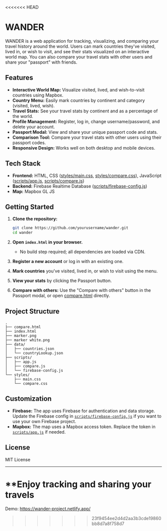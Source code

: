 <<<<<<< HEAD
# WANDER

WANDER is a web application for tracking, visualizing, and comparing your travel history around the world. Users can mark countries they've visited, lived in, or wish to visit, and see their stats visualized on an interactive world map. You can also compare your travel stats with other users and share your "passport" with friends.

## Features

- **Interactive World Map:** Visualize visited, lived, and wish-to-visit countries using Mapbox.
- **Country Menu:** Easily mark countries by continent and category (visited, lived, wish).
- **Travel Stats:** See your travel stats by continent and as a percentage of the world.
- **Profile Management:** Register, log in, change username/password, and delete your account.
- **Passport Modal:** View and share your unique passport code and stats.
- **Comparison Tool:** Compare your travel stats with other users using their passport codes.
- **Responsive Design:** Works well on both desktop and mobile devices.

## Tech Stack

- **Frontend:** HTML, CSS ([styles/main.css](styles/main.css), [styles/compare.css](styles/compare.css)), JavaScript ([scripts/app.js](scripts/app.js), [scripts/compare.js](scripts/compare.js))
- **Backend:** Firebase Realtime Database ([scripts/firebase-config.js](scripts/firebase-config.js))
- **Map:** Mapbox GL JS

## Getting Started

1. **Clone the repository:**
   ```sh
   git clone https://github.com/yourusername/wander.git
   cd wander
   ```

2. **Open `index.html` in your browser.**
   - No build step required; all dependencies are loaded via CDN.

3. **Register a new account** or log in with an existing one.

4. **Mark countries** you've visited, lived in, or wish to visit using the menu.

5. **View your stats** by clicking the Passport button.

6. **Compare with others:** Use the "Compare with others" button in the Passport modal, or open [compare.html](compare.html) directly.

## Project Structure

```
.
├── compare.html
├── index.html
├── marker.png
├── marker white.png
├── data/
│   ├── countries.json
│   └── countryLookup.json
├── scripts/
│   ├── app.js
│   ├── compare.js
│   └── firebase-config.js
└── styles/
    ├── main.css
    └── compare.css
```

## Customization

- **Firebase:** The app uses Firebase for authentication and data storage. Update the Firebase config in [`scripts/firebase-config.js`](scripts/firebase-config.js) if you want to use your own Firebase project.
- **Mapbox:** The map uses a Mapbox access token. Replace the token in [`scripts/app.js`](scripts/app.js) if needed.

## License

MIT License

---

**Enjoy tracking and sharing your travels
=======
Demo: https://wander-project.netlify.app/
>>>>>>> 23f9454ee2d4d2aa3b3cde19860bb8d7a8f758d7
